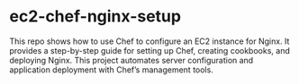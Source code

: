 # ec2-chef-nginx-setup
This repo shows how to use Chef to configure an EC2 instance for Nginx. It provides a step-by-step guide for setting up Chef, creating cookbooks, and deploying Nginx. This project automates server configuration and application deployment with Chef’s management tools.
